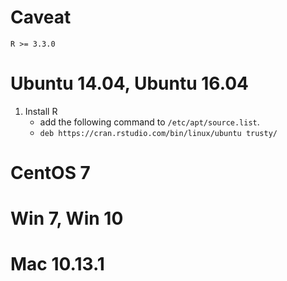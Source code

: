 # Caveat
```
R >= 3.3.0
```
# Ubuntu 14.04, Ubuntu 16.04
1. Install R
   - add the following command to `/etc/apt/source.list`.
    - `deb https://cran.rstudio.com/bin/linux/ubuntu trusty/`




# CentOS 7



 # Win 7, Win 10
 
 
 
 # Mac 10.13.1
 
